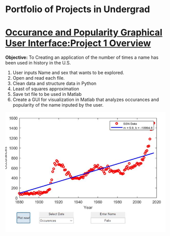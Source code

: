 # Portfolio of Projects in Undergrad
# [Occurance and Popularity Graphical User Interface:Project 1 Overview](https://github.com/RobertoBautista189/ME21_Project/blob/main/README.md)
**Objective:** To Creating an application of the number of times a name has been used in history in the U.S. 
1. User inputs Name and sex that wants to be explored.
2. Open and read each file.
3. Clean data and structure data in Python
4. Least of squares approximation
5. Save txt file to be used in Matlab
6. Create a GUI for visualization in Matlab that analyzes occurances and popularity of the name inputed by the user.

![](/images/ME_21_project_occurences.jpg)
